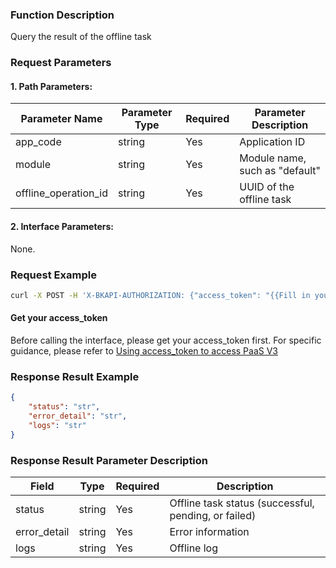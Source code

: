 ### Function Description
Query the result of the offline task

### Request Parameters

#### 1. Path Parameters:

|   Parameter Name   |    Parameter Type  |  Required  |     Parameter Description     |
| ------------ | ------------ | ------ | ---------------- |
| app_code   | string | Yes | Application ID |
| module   | string | Yes | Module name, such as "default" |
| offline_operation_id | string | Yes | UUID of the offline task |

#### 2. Interface Parameters:
None.


### Request Example
```bash
curl -X POST -H 'X-BKAPI-AUTHORIZATION: {"access_token": "{{Fill in your AccessToken}}"}' http://bkapi.example.com/api/bkpaas3/prod/bkapps/applications/{{Fill in your AppCode}}/modules/{{Fill in your module name}}/envs/{Fill in App deployment environment:stag or prod}/offlines/{{offline_operation_id}}/result/
```

#### Get your access_token

Before calling the interface, please get your access_token first. For specific guidance, please refer to [Using access_token to access PaaS V3](https://bk.tencent.com/docs/markdown/PaaS3.0/topics/paas/access_token)

### Response Result Example
```json
{
    "status": "str",
    "error_detail": "str",
    "logs": "str"
}
```

### Response Result Parameter Description

| Field |   Type |  Required | Description |
| ------ | ------ | ------ | ------ |
| status | string | Yes | Offline task status (successful, pending, or failed) |
| error_detail | string | Yes | Error information |
| logs | string | Yes | Offline log |